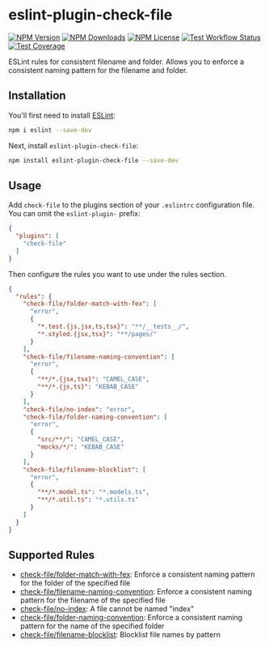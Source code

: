 # eslint-plugin-check-file

[![NPM Version][npm-image]][downloads-url]
[![NPM Downloads][downloads-image]][downloads-url]
[![NPM License][license-image]][downloads-url]
[![Test Workflow Status][test-workflow-image]][workflow-url]
[![Test Coverage][test-coverage-image]][test-coverage-url]


ESLint rules for consistent filename and folder. Allows you to enforce a consistent naming pattern for the filename and folder.

## Installation

You'll first need to install [ESLint](https://eslint.org/):

```sh
npm i eslint --save-dev
```

Next, install
`eslint-plugin-check-file`:

```sh
npm install eslint-plugin-check-file --save-dev
```

## Usage

Add `check-file` to the plugins section of your `.eslintrc` configuration file. You can omit the `eslint-plugin-` prefix:

```json
{
  "plugins": [
    "check-file"
  ]
}
```


Then configure the rules you want to use under the rules section.

```json
{
  "rules": {
    "check-file/folder-match-with-fex": [
      "error",
      {
        "*.test.{js,jsx,ts,tsx}": "**/__tests__/",
        "*.styled.{jsx,tsx}": "**/pages/"
      }
    ],
    "check-file/filename-naming-convention": [
      "error",
      {
        "**/*.{jsx,tsx}": "CAMEL_CASE",
        "**/*.{js,ts}": "KEBAB_CASE"
      }
    ],
    "check-file/no-index": "error",
    "check-file/folder-naming-convention": [
      "error",
      {
        "src/**/": "CAMEL_CASE",
        "mocks/*/": "KEBAB_CASE"
      }
    ],
    "check-file/filename-blocklist": [
      "error",
      {
        "**/*.model.ts": "*.models.ts",
        "**/*.util.ts": "*.utils.ts"
      }
    ]
  }
}
```

## Supported Rules

- [check-file/folder-match-with-fex](docs/rules/folder-match-with-fex.md): Enforce a consistent naming pattern for the folder of the specified file
- [check-file/filename-naming-convention](docs/rules/filename-naming-convention.md): Enforce a consistent naming pattern for the filename of the specified file
- [check-file/no-index](docs/rules/no-index.md): A file cannot be named "index"
- [check-file/folder-naming-convention](docs/rules/folder-naming-convention.md): Enforce a consistent naming pattern for the name of the specified folder
- [check-file/filename-blocklist](docs/rules/filename-blocklist.md): Blocklist file names by pattern


[npm-image]: https://img.shields.io/npm/v/eslint-plugin-check-file.svg
[downloads-image]: https://img.shields.io/npm/dm/eslint-plugin-check-file.svg
[license-image]: https://img.shields.io/npm/l/eslint-plugin-check-file
[test-workflow-image]: https://img.shields.io/github/actions/workflow/status/DukeLuo/eslint-plugin-check-file/test.yml?label=test
[test-coverage-image]: https://img.shields.io/codecov/c/gh/DukeLuo/eslint-plugin-check-file

[downloads-url]: https://www.npmjs.com/package/eslint-plugin-check-file
[workflow-url]: https://github.com/DukeLuo/eslint-plugin-check-file/actions
[test-coverage-url]: https://app.codecov.io/gh/DukeLuo/eslint-plugin-check-file
